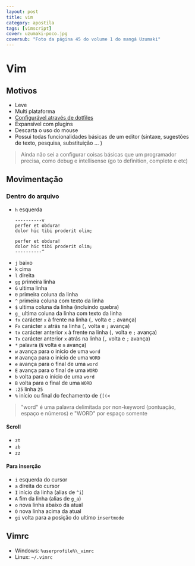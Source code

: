 ```yaml
---
layout: post
title: vim
category: apostila
tags: [vimscript]
cover: uzumaki-poco.jpg
coversub: "Foto da página 45 do volume 1 do mangá Uzumaki"
---
```

# Vim
## Motivos
- Leve
- Multi plataforma
- [Configurável através de dotfiles](#vimrc)
- Expansível com plugins
- Descarta o uso do mouse
- Possui todas funcionalidades básicas de um editor (sintaxe, sugestões de texto, pesquisa, substituição ... )
> Ainda não sei a configurar coisas básicas que um programador precisa, como debug e intellisense (go to definition, complete e etc)

<!-- ## Instalação -->
<!-- ## Modos -->
<!-- ### Normal -->
<!-- ### Insert -->
<!-- #### Auto complete -->
<!-- ### Visual -->
<!-- ### Command -->
<!-- ## Arquivos -->
## Movimentação
### Dentro do arquivo
- ``h`` esquerda
  ```
  ----------v
  perfer et obdura!
  dolor hic tibi proderit olim;
  ```
  ```  
  perfer et obdura!
  dolor hic tibi proderit olim;
  ----------^
  ```
- ``j`` baixo
- ``k`` cima
- ``l`` direita
- ``gg`` primeira linha
- ``G`` ultima linha
- ``0`` primeira coluna da linha
- ``^`` primeira coluna com texto da linha
- ``$`` ultima coluna da linha (incluindo quebra)
- ``g_`` ultima coluna da linha com texto da linha
- ``fx`` carácter ``x`` à frente na linha (``,`` volta e ``;`` avança)
- ``Fx`` carácter ``x`` atrás na linha (``,`` volta e ``;`` avança)
- ``tx`` carácter anterior ``x``  à frente na linha (``,`` volta e ``;`` avança)
- ``Tx`` carácter anterior ``x`` atrás na linha (``,`` volta e ``;`` avança)
- ``*`` palavra (``N`` volta e  ``n`` avança)
- ``w`` avança para o início de uma `word`
- ``W`` avança para o início de uma `WORD`
- ``e`` avança para o final de uma `word`
- ``E`` avança para o final de uma `WORD`
- ``b`` volta para o início de uma `word`
- ``B`` volta para o final de uma `WORD`
- ``:25`` linha ``25``
- ``%`` início ou final do fechamento de `{[(<`
> "word" é uma palavra delimitada por non-keyword (pontuação, espaço e números) e "WORD" por espaço somente

#### Scroll
- ``zt``
- ``zb``
- ``zz``

#### Para inserção
- ``i`` esquerda do cursor
- ``a``  direita do cursor
- ``I`` início da linha (alias de ``^i``)
- ``A`` fim da linha (alias de ``g_a``)
- ``o`` nova linha abaixo da atual
- ``O`` nova linha acima da atual
- ``gi`` volta para a posição do ultimo `insertmode`

<!-- ### Entre arquivos -->
<!-- ## Registradores -->
<!-- ## Pesquisa/Substituição -->
## Vimrc
- Windows: `%userprofile%\_vimrc`
- Linux: `~/.vimrc`

<!-- ### Spellchecker -->
<!-- ### Maps -->
<!-- ## Plugins -->
<!-- ### goyo.vim -->
<!-- ### ctrlp.vim -->
<!-- ### vim-startify -->
<!-- ### xptemplate -->
<!-- ### vim-rest-console -->
<!-- ### vimwiki -->
